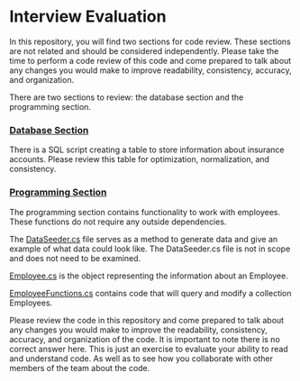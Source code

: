# Interview Evaluation

In this repository, you will find two sections for code review. These sections are not related and should be considered independently. Please take the time to perform a code review of this code and come prepared to talk about any changes you would make to improve readability, consistency, accuracy, and organization.

There are two sections to review: the database section and the programming section.
### [Database Section](https://github.com/streck-it/InterviewEvaluation/tree/main/DatabaseSection)
There is a SQL script creating a table to store information about insurance accounts.  Please review this table for optimization, normalization, and consistency.
    
### [Programming Section](https://github.com/streck-it/InterviewEvaluation/tree/main/ProgrammingSection)
The programming section contains functionality to work with employees. These functions do not require any outside dependencies.  

The [DataSeeder.cs](https://github.com/streck-it/InterviewEvaluation/blob/main/ProgrammingSection/DataSeeder.cs) file serves as a method to generate data and give an example of what data could look like.  The DataSeeder.cs file is not in scope and does not need to be examined.

[Employee.cs](https://github.com/streck-it/InterviewEvaluation/blob/main/ProgrammingSection/Employee.cs) is the object representing the information about an Employee.

[EmployeeFunctions.cs](https://github.com/streck-it/InterviewEvaluation/blob/main/ProgrammingSection/EmployeeFunctions.cs) contains code that will query and modify a collection Employees.

Please review the code in this repository and come prepared to talk about any changes you would make to improve the readability, consistency, accuracy, and organization of the code. It is important to note there is no correct answer here. This is just an exercise to evaluate your ability to read and understand code.  As well as to see how you collaborate with other members of the team about the code.

